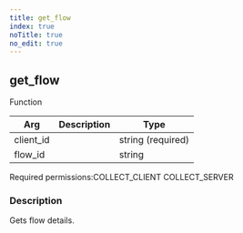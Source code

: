 ```yaml
---
title: get_flow
index: true
noTitle: true
no_edit: true
---
```




<div class="vql_item"></div>


## get_flow
<span class='vql_type label label-warning pull-right page-header'>Function</span>



<div class="vqlargs"></div>

Arg | Description | Type
----|-------------|-----
client_id||string (required)
flow_id||string

<span class="permission_list vql_type">Required permissions:</span><span class="permission_list linkcolour label label-important">COLLECT_CLIENT</span>
<span class="permission_list linkcolour label label-important">COLLECT_SERVER</span>

### Description

Gets flow details.

